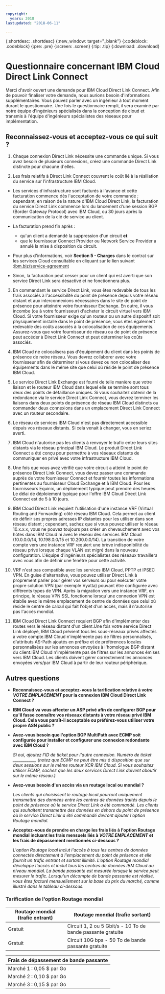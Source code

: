 ```yaml
---

copyright:
  years: 2018
lastupdated: "2018-06-11"

---
```


{:shortdesc: .shortdesc}
{:new_window: target="_blank"}
{:codeblock: .codeblock}
{:pre: .pre}
{:screen: .screen}
{:tip: .tip}
{:download: .download}

# Questionnaire concernant IBM Cloud Direct Link Connect

Merci d'avoir ouvert une demande pour IBM Cloud Direct Link Connect. Afin de pouvoir finaliser votre demande, nous aurions besoin d'informations supplémentaires. Vous pouvez parler avec un ingénieur à tout moment durant le questionnaire. Une fois le questionnaire rempli, il sera examiné par notre équipe d'ingénieurs spécialisés dans la conception de cloud et transmis à l'équipe d'ingénieurs spécialistes des réseaux pour implémentation.

## Reconnaissez-vous et acceptez-vous ce qui suit ?

1. Chaque connexion Direct Link nécessite une commande unique. Si vous avez besoin de plusieurs connexions, créez une commande Direct Link distincte pour chacune d'elles.

2. Les frais relatifs à Direct Link Connect couvrent le coût lié à la résiliation du service sur l'infrastructure IBM Cloud. 

 * Les services d'infrastructure sont facturés à l'avance et cette facturation commence dès l'acceptation de votre commande ; cependant, en raison de la nature d'IBM Cloud Direct Link, la facturation du service Direct Link commence lors du lancement d'une session BGP (Border Gateway Protocol) avec IBM Cloud, ou 30 jours après la communication de la clé de service au client. 

 * La facturation prend fin après :
   * qu'un client a demandé la suppression d'un circuit **et** 
   * que le fournisseur Connect Provider ou Network Service Provider a annulé la mise à disposition du circuit.
  * Pour plus d'informations, voir **Section 5 - Charges** dans le contrat sur les services Cloud consultable en cliquant sur le lien suivant :[ibm.biz/service-agreement](ibm.biz/service-agreement)
  * Sinon, la facturation peut cesser pour un client qui est averti que son service Direct Link sera désactivé et ne fonctionnera plus.

3. En commandant le service Direct Link, vous êtes redevable de tous les frais associés à l'accessibilité du point de présence depuis votre réseau distant et aux interconnexions nécessaires dans le site de point de présence pour atteindre votre fournisseur Exchange. En outre, il vous incombe (ou à votre fournisseur) d'acheter le circuit virtuel vers IBM Cloud. Si votre fournisseur exige qu'un routeur ou un autre dispositif soit physiquement installé dans le point de présence, vous êtes également redevable des coûts associés à la colocalisation de ces équipements. Assurez-vous que votre fournisseur de réseau ou de point de présence peut accéder à Direct Link Connect et peut déterminer les coûts associés.

4. IBM Cloud ne colocalisera pas d'équipement du client dans les points de présence de notre réseau. Vous devrez collaborer avec votre fournisseur afin de déterminer si vous devez ou non colocaliser des équipements dans le même site que celui où réside le point de présence IBM Cloud.

5. Le service Direct Link Exchange est fourni de telle manière que votre liaison et le routeur IBM Cloud dans lequel elle se termine sont tous deux des points de défaillance uniques. Si vous souhaitez obtenir de la redondance via le service Direct Link Connect, vous devrez terminer les liaisons dans deux points de présence de réseau IBM Cloud distincts ou commander deux connexions dans un emplacement Direct Link Connect avec un routeur secondaire.

6. Le réseau de services IBM Cloud n'est pas directement accessible depuis vos réseaux distants. Si cela venait à changer, vous en seriez averti.

7. IBM Cloud n'autorise pas les clients à renvoyer le trafic entre leurs sites distants via le réseau principal IBM Cloud. Le produit Direct Link Connect a été conçu pour permettre à vos réseaux distants de communiquer en privé avec votre infrastructure IBM Cloud.

8. Une fois que vous avez vérifié que votre circuit a atteint le point de présence Direct Link Connect, vous devez passer une commande auprès de votre fournisseur Connect et fournir toutes les informations pertinentes au fournisseur Cloud Exchange et à IBM Cloud. Pour les fournisseurs Equinix, un déploiement typique peut prendre des heures. Le délai de déploiement typique pour l'offre IBM Cloud Direct Link Connect est de 5 à 10 jours. 

9. IBM Cloud Direct Link requiert l'utilisation d'une instance VRF (Virtual Routing and Forwarding) côté réseau IBM Cloud. Cela permet au client de définir ses propres adresses IP distantes pour les utiliser dans son réseau distant ; cependant, sachez que si vous pouvez utiliser le réseau 10.x.x.x, vous ne pouvez toujours pas créer un chevauchement avec vos hôtes dans IBM Cloud ni avec le réseau des services IBM Cloud (10.0.0.0/14, 10.198.0.0/15 et 10.200.0.0/14). La transition de votre compte vers une instance VRF requiert une brève indisponibilité du réseau privé lorsque chaque VLAN est migré dans la nouveau configuration. L'équipe d'ingénieurs spécialistes des réseaux travaillera avec vous afin de définir une fenêtre pour cette activité.

10. VRF n'est pas compatible avec les services IBM Cloud, PPTP et IPSEC VPN. En guise d'alternative, vous pouvez utiliser Direct Link à proprement parler pour gérer vos serveurs ou pour exécuter votre propre solution VPN (par exemple Vyatta) pouvant être configurée avec différents types de VPN. Après la migration vers une instance VRF, en principe, le réseau VPN SSL fonctionne lorsqu'une connexion VPN est établie avec le même emplacement de centre de données que celui où réside le centre de calcul qui fait l'objet d'un accès, mais il n'autorise pas l'accès mondial.

11. IBM Cloud Direct Link Connect requiert BGP afin d'implémenter des routes vers le réseau distant d'un client.Une fois votre service Direct Link déployé, IBM Cloud prévient tous les sous-réseaux privés affectés à votre compte.IBM Cloud n'implémente pas de filtres personnalisés, d'attributs AS-Path ajoutés en préfixe et de préférences locales personnalisées sur les annonces envoyées à l'homologue BGP distant du client.IBM Cloud n'implémente pas de filtres sur les annonces émises vers IBM Cloud. Les clients doivent gérer correctement les annonces envoyées vers/par IBM Cloud à partir de leur routeur périphérique.

## Autres questions

* **Reconnaissez-vous et acceptez-vous la tarification relative à votre _VOTRE EMPLACEMENT_ pour la connexion IBM Cloud Direct Link Connect ?**

* **IBM Cloud va vous affecter un ASP privé afin de configurer BGP pour qu'il fasse connaître vos réseaux distants à votre réseau privé IBM Cloud. Cela vous paraît-il acceptable ou préférez-vous utiliser votre propre ASN public ?**

* **Avez-vous besoin que l'option BGP MultiPath avec ECMP soit configurée pour installer et configurer une connexion redondante avec IBM Cloud ?**  

    _Si oui, ajoutez l'ID de ticket pour l'autre connexion. Numéro de ticket ____________  (notez que ECMP ne peut être mis à disposition que sur deux sessions sur le même  routeur XCR IBM Cloud.  Si vous souhaitez utiliser ECMP, sachez que les deux services Direct Link doivent aboutir sur le même réseau.)_

* **Avez-vous besoin d'un accès via un routage local ou mondial ?**

    _Les clients qui choisissent le routage local pourront uniquement transmettre des données entre les centres de données traités depuis le point de présence où le service Direct Link a été commandé. Les clients qui souhaitent transmettre des données en dehors du point de présence où le service Direct Link a été commandé devront ajouter l'option Routage mondial._

* **Acceptez-vous de prendre en charge les frais liés à l'option Routage mondial incluant les frais mensuels liés à _VOTRE EMPLACEMENT_ et les frais de dépassement mentionnés ci-dessous ?**

    _L'option Routage local inclut l'accès à tous les centres de données connectés directement à l'emplacement du point de présence et elle fournit un trafic entrant et sortant illimité. L'option Routage mondial développe l'accès et inclut tous les centres de données IBM Cloud au niveau mondial. La bande passante est mesurée lorsque le service peut mesurer le trafic. Lorsqu'un décompte de bande passante est réalisé, vous êtes facturé mensuellement sur la base du prix du marché, comme illustré dans le tableau ci-dessous._


### Tarification de l'option Routage mondial

| Routage mondial (trafic entrant) | Routage mondial (trafic sortant) |
|---|---|
| Gratuit | Circuit 1, 2 ou 5 Gbit/s - 10 To de bande passante gratuite |
| Gratuit | Circuit 10G bps - 50 To de bande passante gratuite |


| Frais de dépassement de bande passante |
|---|
| Marché 1 : 0,05 $ par Go |
| Marché 2 : 0,10 $ par Go |
| Marché 3 : 0,15 $ par Go |
